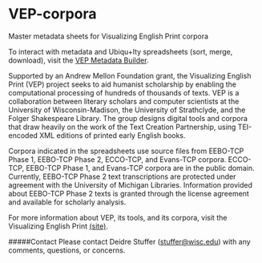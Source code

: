 # VEP-corpora
Master metadata sheets for Visualizing English Print corpora

To interact with metadata and Ubiqu+Ity spreadsheets (sort, merge, download), visit the [VEP Metadata Builder](http://vep.cs.wisc.edu/metadataBuilder).

Supported by an Andrew Mellon Foundation grant, the Visualizing English Print (VEP) project seeks to aid humanist scholarship by enabling the computational processing of hundreds of thousands of texts. VEP is a collaboration between literary scholars and computer scientists at the University of Wisconsin-Madison, the University of Strathclyde, and the Folger Shakespeare Library. The group designs digital tools and corpora that draw heavily on the work of the Text Creation Partnership, using TEI-encoded XML editions of printed early English books. 

Corpora indicated in the spreadsheets use source files from EEBO-TCP Phase 1, EEBO-TCP Phase 2, ECCO-TCP, and Evans-TCP corpora. ECCO-TCP, EEBO-TCP Phase 1, and Evans-TCP corpora are in the public domain. Currently, EEBO-TCP Phase 2 text transcriptions are protected under agreement with the University of Michigan Libraries. Information provided about EEBO-TCP Phase 2 texts is granted through the license agreement and available for scholarly analysis.

For more information about VEP, its tools, and its corpora, visit the Visualizing English Print [(site)](http://vep.cs.wisc.edu).

#####Contact
Please contact Deidre Stuffer \(stuffer@wisc.edu\) with any comments, questions, or concerns.
